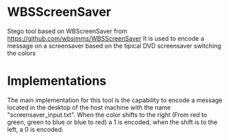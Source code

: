 # WBSScreenSaver
Stego tool based on WBScreenSaver from https://github.com/wbsimms/WBSScreenSaver
It is used to encode a message on a screensaver based on the tipical DVD screensaver switching the colors

# Implementations

The main implementation for this tool is the capability to encode a message located in the desktop of the host machine with the name "screensaver_input.txt". When the color shifts to the right (From red to green, green to blue or blue to red) a 1 is encoded, when the shift is to the left, a 0 is encoded.
